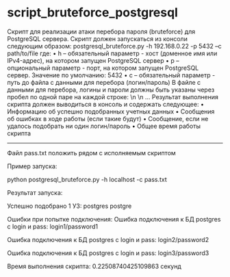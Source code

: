 # script_bruteforce_postgresql

Скрипт для реализации атаки перебора пароля (bruteforce) для PostgreSQL сервера.
Скрипт должен запускаться из консоли следующим образом:
postgresql_bruteforce.py -h 192.168.0.22 -p 5432 –с path/to/file
где:
•	h – обязательный параметр - хост (доменное имя или IPv4-адрес), на котором запущен PostgreSQL сервер
•	p – опциональный параметр - порт, на котором запущен PostgreSQL сервер. Значение по умолчанию: 5432
•	c – обязательный параметр - путь до файла с данными для перебора (логин/пароль)
В файле с данными для перебора, логины и пароли должны быть указаны через пробел по одной паре на каждой строке:
<login> <pass>\n
<login> <pass>\n
…
Результат выполнения скрипта должен выводиться в консоль и содержать следующее:
•	Информацию об успешно подобранных учетных данных
•	Сообщения об ошибках в ходе работы (если такие будут)
•	Сообщение, если не удалось подобрать ни один логин/пароль
•	Общее время работы скрипта

___________________________________________________________
  
Файл pass.txt положить рядом с исполняемым скриптом

Пример запуска:

python postgresql_bruteforce.py -h localhost -c pass.txt
  
Результат запуска:

Успешно подобрано 1 УЗ:
postgres postgre

Ошибки при попытке подключения:
Ошибка подключения к БД postgres с login и pass: login1/password1

Ошибка подключения к БД postgres с login и pass: login2/password2

Ошибка подключения к БД postgres с login и pass: login3/password3

Время выполнения скрипта: 0.22508740425109863 секунд

